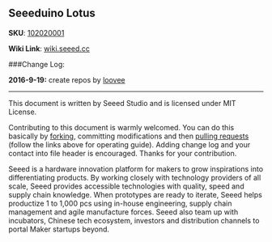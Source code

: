 Seeeduino Lotus
---

**SKU**: [102020001](https://www.seeedstudio.com/Seeeduino-Lotus-ATMega328-Board-with-Grove-Interface-p-1942.html)

**Wiki Link**: [wiki.seeed.cc](http://wiki.seeed.cc)


###Change Log:

**2016-9-19:** create repos by [loovee](loovee@seeed.cc)


--------
This document is written by Seeed Studio and is licensed under MIT License.

Contributing to this document is warmly welcomed. You can do this basically by
[forking](https://help.github.com/articles/fork-a-repo), committing modifications and then [pulling requests](https://help.github.com/articles/using-pull-requests) (follow the links above
for operating guide). Adding change log and your contact into file header is encouraged.
Thanks for your contribution.

Seeed is a hardware innovation platform for makers to grow inspirations into differentiating products. By working closely with technology providers of all scale, Seeed provides accessible technologies with quality, speed and supply chain knowledge. When prototypes are ready to iterate, Seeed helps productize 1 to 1,000 pcs using in-house engineering, supply chain management and agile manufacture forces. Seeed also team up with incubators, Chinese tech ecosystem, investors and distribution channels to portal Maker startups beyond.